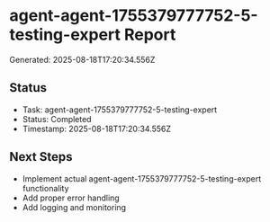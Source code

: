 # agent-agent-1755379777752-5-testing-expert Report

Generated: 2025-08-18T17:20:34.556Z

## Status
- Task: agent-agent-1755379777752-5-testing-expert
- Status: Completed
- Timestamp: 2025-08-18T17:20:34.556Z

## Next Steps
- Implement actual agent-agent-1755379777752-5-testing-expert functionality
- Add proper error handling
- Add logging and monitoring
